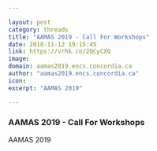 ```yaml
---

layout: post
category: threads
title: "AAMAS 2019 - Call For Workshops"
date: 2018-11-12 19:15:45
link: https://vrhk.co/2QCyCXQ
image: 
domain: aamas2019.encs.concordia.ca
author: "aamas2019.encs.concordia.ca"
icon: 
excerpt: "AAMAS 2019"

---
```


### AAMAS 2019 - Call For Workshops

AAMAS 2019